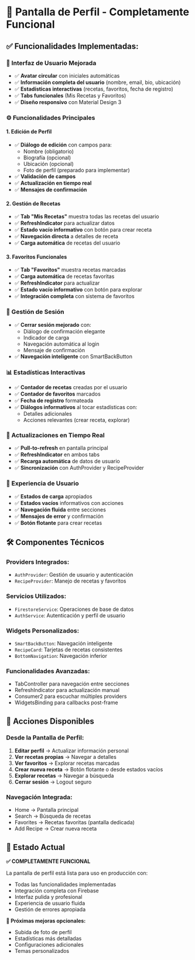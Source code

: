 # 🎉 Pantalla de Perfil - Completamente Funcional

## ✅ **Funcionalidades Implementadas:**

### **🎨 Interfaz de Usuario Mejorada**
- ✅ **Avatar circular** con iniciales automáticas
- ✅ **Información completa del usuario** (nombre, email, bio, ubicación)
- ✅ **Estadísticas interactivas** (recetas, favoritos, fecha de registro)
- ✅ **Tabs funcionales** (Mis Recetas y Favoritos)
- ✅ **Diseño responsivo** con Material Design 3

### **⚙️ Funcionalidades Principales**

#### **1. Edición de Perfil**
- ✅ **Diálogo de edición** con campos para:
  - Nombre (obligatorio)
  - Biografía (opcional)
  - Ubicación (opcional)
  - Foto de perfil (preparado para implementar)
- ✅ **Validación de campos** 
- ✅ **Actualización en tiempo real**
- ✅ **Mensajes de confirmación**

#### **2. Gestión de Recetas**
- ✅ **Tab "Mis Recetas"** muestra todas las recetas del usuario
- ✅ **RefreshIndicator** para actualizar datos
- ✅ **Estado vacío informativo** con botón para crear receta
- ✅ **Navegación directa** a detalles de receta
- ✅ **Carga automática** de recetas del usuario

#### **3. Favoritos Funcionales**
- ✅ **Tab "Favoritos"** muestra recetas marcadas
- ✅ **Carga automática** de recetas favoritas
- ✅ **RefreshIndicator** para actualizar
- ✅ **Estado vacío informativo** con botón para explorar
- ✅ **Integración completa** con sistema de favoritos

### **🔐 Gestión de Sesión**
- ✅ **Cerrar sesión mejorado** con:
  - Diálogo de confirmación elegante
  - Indicador de carga
  - Navegación automática al login
  - Mensaje de confirmación
- ✅ **Navegación inteligente** con SmartBackButton

### **📊 Estadísticas Interactivas**
- ✅ **Contador de recetas** creadas por el usuario
- ✅ **Contador de favoritos** marcados
- ✅ **Fecha de registro** formateada
- ✅ **Diálogos informativos** al tocar estadísticas con:
  - Detalles adicionales
  - Acciones relevantes (crear receta, explorar)

### **🔄 Actualizaciones en Tiempo Real**
- ✅ **Pull-to-refresh** en pantalla principal
- ✅ **RefreshIndicator** en ambos tabs
- ✅ **Recarga automática** de datos de usuario
- ✅ **Sincronización** con AuthProvider y RecipeProvider

### **📱 Experiencia de Usuario**
- ✅ **Estados de carga** apropiados
- ✅ **Estados vacíos** informativos con acciones
- ✅ **Navegación fluida** entre secciones
- ✅ **Mensajes de error** y confirmación
- ✅ **Botón flotante** para crear recetas

## 🛠️ **Componentes Técnicos**

### **Providers Integrados:**
- `AuthProvider`: Gestión de usuario y autenticación
- `RecipeProvider`: Manejo de recetas y favoritos

### **Servicios Utilizados:**
- `FirestoreService`: Operaciones de base de datos
- `AuthService`: Autenticación y perfil de usuario

### **Widgets Personalizados:**
- `SmartBackButton`: Navegación inteligente
- `RecipeCard`: Tarjetas de recetas consistentes
- `BottomNavigation`: Navegación inferior

### **Funcionalidades Avanzadas:**
- TabController para navegación entre secciones
- RefreshIndicator para actualización manual
- Consumer2 para escuchar múltiples providers
- WidgetsBinding para callbacks post-frame

## 🎯 **Acciones Disponibles**

### **Desde la Pantalla de Perfil:**
1. **Editar perfil** → Actualizar información personal
2. **Ver recetas propias** → Navegar a detalles
3. **Ver favoritos** → Explorar recetas marcadas
4. **Crear nueva receta** → Botón flotante o desde estados vacíos
5. **Explorar recetas** → Navegar a búsqueda
6. **Cerrar sesión** → Logout seguro

### **Navegación Integrada:**
- Home → Pantalla principal
- Search → Búsqueda de recetas
- Favorites → Recetas favoritas (pantalla dedicada)
- Add Recipe → Crear nueva receta

## 🚀 **Estado Actual**

**✅ COMPLETAMENTE FUNCIONAL**

La pantalla de perfil está lista para uso en producción con:
- Todas las funcionalidades implementadas
- Integración completa con Firebase
- Interfaz pulida y profesional
- Experiencia de usuario fluida
- Gestión de errores apropiada

**📝 Próximas mejoras opcionales:**
- Subida de foto de perfil
- Estadísticas más detalladas
- Configuraciones adicionales
- Temas personalizados
